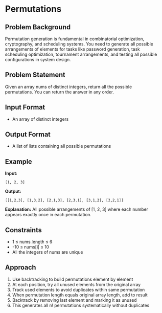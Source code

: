 # Permutations

## Problem Background
Permutation generation is fundamental in combinatorial optimization, cryptography, and scheduling systems. You need to generate all possible arrangements of elements for tasks like password generation, task scheduling optimization, tournament arrangements, and testing all possible configurations in system design.

## Problem Statement
Given an array nums of distinct integers, return all the possible permutations. You can return the answer in any order.

## Input Format
* An array of distinct integers

## Output Format
* A list of lists containing all possible permutations

## Example
**Input:**
```
[1, 2, 3]
```

**Output:**
```
[[1,2,3], [1,3,2], [2,1,3], [2,3,1], [3,1,2], [3,2,1]]
```

**Explanation:**
All possible arrangements of [1, 2, 3] where each number appears exactly once in each permutation.

## Constraints
* 1 ≤ nums.length ≤ 6
* -10 ≤ nums[i] ≤ 10
* All the integers of nums are unique

## Approach
1. Use backtracking to build permutations element by element
2. At each position, try all unused elements from the original array
3. Track used elements to avoid duplicates within same permutation
4. When permutation length equals original array length, add to result
5. Backtrack by removing last element and marking it as unused
6. This generates all n! permutations systematically without duplicates